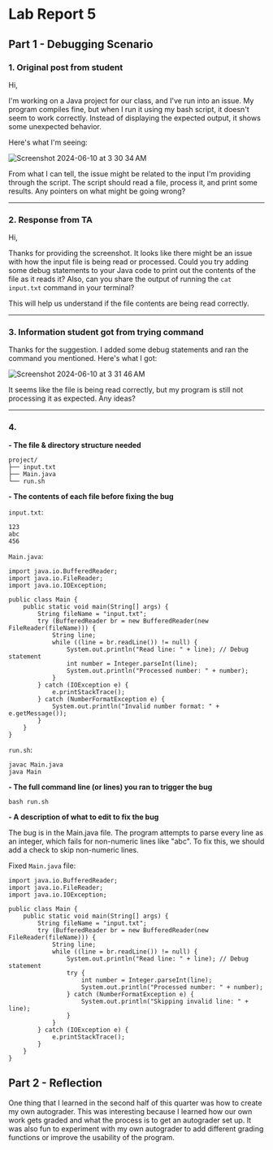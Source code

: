 # Lab Report 5

## Part 1 - Debugging Scenario

### 1. Original post from student

Hi,

I'm working on a Java project for our class, and I've run into an issue. My program compiles fine, but when I run it using my bash script, it doesn't seem to work correctly. Instead of displaying the expected output, it shows some unexpected behavior.

Here's what I'm seeing: 

![Screenshot 2024-06-10 at 3 30 34 AM](https://github.com/kavipj/cse15l-lab-reports/assets/146383794/e5d8a24a-a5d2-4047-92ba-a4eb3d49233e)

From what I can tell, the issue might be related to the input I'm providing through the script. The script should read a file, process it, and print some results. Any pointers on what might be going wrong?

---

### 2. Response from TA

Hi,

Thanks for providing the screenshot. It looks like there might be an issue with how the input file is being read or processed. Could you try adding some debug statements to your Java code to print out the contents of the file as it reads it? Also, can you share the output of running the `cat input.txt` command in your terminal?

This will help us understand if the file contents are being read correctly.

---

### 3. Information student got from trying command

Thanks for the suggestion. I added some debug statements and ran the command you mentioned. Here's what I got: 

![Screenshot 2024-06-10 at 3 31 46 AM](https://github.com/kavipj/cse15l-lab-reports/assets/146383794/94f44101-62e3-43c6-a3cc-bae31e0ce77c)

It seems like the file is being read correctly, but my program is still not processing it as expected. Any ideas?

---

### 4.

**- The file & directory structure needed**

```
project/
├── input.txt
├── Main.java
└── run.sh
```

**- The contents of each file before fixing the bug**

`input.txt`:

```
123
abc
456
```

`Main.java`:

```
import java.io.BufferedReader;
import java.io.FileReader;
import java.io.IOException;

public class Main {
    public static void main(String[] args) {
        String fileName = "input.txt";
        try (BufferedReader br = new BufferedReader(new FileReader(fileName))) {
            String line;
            while ((line = br.readLine()) != null) {
                System.out.println("Read line: " + line); // Debug statement
                int number = Integer.parseInt(line);
                System.out.println("Processed number: " + number);
            }
        } catch (IOException e) {
            e.printStackTrace();
        } catch (NumberFormatException e) {
            System.out.println("Invalid number format: " + e.getMessage());
        }
    }
}
```

`run.sh`:

```
javac Main.java
java Main
```

**- The full command line (or lines) you ran to trigger the bug**

`bash run.sh`

**- A description of what to edit to fix the bug**

The bug is in the Main.java file. The program attempts to parse every line as an integer, which fails for non-numeric lines like "abc". To fix this, we should add a check to skip non-numeric lines.

Fixed  `Main.java` file:

```
import java.io.BufferedReader;
import java.io.FileReader;
import java.io.IOException;

public class Main {
    public static void main(String[] args) {
        String fileName = "input.txt";
        try (BufferedReader br = new BufferedReader(new FileReader(fileName))) {
            String line;
            while ((line = br.readLine()) != null) {
                System.out.println("Read line: " + line); // Debug statement
                try {
                    int number = Integer.parseInt(line);
                    System.out.println("Processed number: " + number);
                } catch (NumberFormatException e) {
                    System.out.println("Skipping invalid line: " + line);
                }
            }
        } catch (IOException e) {
            e.printStackTrace();
        }
    }
}
```

## Part 2 - Reflection

One thing that I learned in the second half of this quarter was how to create my own autograder. This was interesting because I learned how our own work gets graded and what the process is to get an autograder set up. It was also fun to experiment with my own autograder to add different grading functions or improve the usability of the program. 
